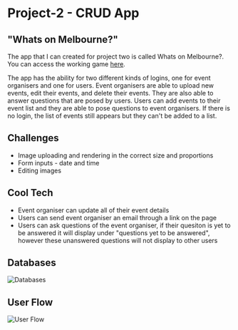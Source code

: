 # Project-2 - CRUD App

## "Whats on Melbourne?"

The app that I can created for project two is called Whats on Melbourne?. You can access the working game [here](https://whatsonmelbourne.herokuapp.com/). 


The app has the ability for two different kinds of logins, one for event organisers and one for users. Event organisers are able to upload new events, edit their events, and delete their events. They are also able to answer questions that are posed by users. Users can add events to their event list and they are able to pose questions to event organisers. If there is no login, the list of events still appears but they can't be added to a list. 

## Challenges 

* Image uploading and rendering in the correct size and proportions
* Form inputs - date and time
* Editing images 

## Cool Tech

* Event organiser can update all of their event details
* Users can send event organiser an email through a link on the page
* Users can ask questions of the event organiser, if their quesiton is yet to be answered it will display under "questions yet to be answered", however these unanswered questions will not display to other users

## Databases

![Databases](https://res.cloudinary.com/davvorufu/image/upload/v1580429144/IMG_0784_mcscqo.jpg)

## User Flow

![User Flow](https://res.cloudinary.com/davvorufu/image/upload/v1580429144/IMG_0783_tv8joc.jpg)


